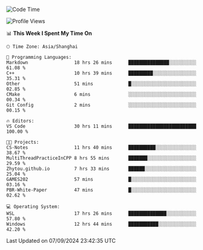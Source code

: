 <!--START_SECTION:waka-->
![Code Time](http://img.shields.io/badge/Code%20Time-1%2C969%20hrs%2049%20mins-blue)

![Profile Views](http://img.shields.io/badge/Profile%20Views-2-blue)

📊 **This Week I Spent My Time On** 

```text
🕑︎ Time Zone: Asia/Shanghai

💬 Programming Languages: 
Markdown                 18 hrs 26 mins      ███████████████░░░░░░░░░░   61.08 % 
C++                      10 hrs 39 mins      █████████░░░░░░░░░░░░░░░░   35.31 % 
Other                    51 mins             █░░░░░░░░░░░░░░░░░░░░░░░░   02.85 % 
CMake                    6 mins              ░░░░░░░░░░░░░░░░░░░░░░░░░   00.34 % 
Git Config               2 mins              ░░░░░░░░░░░░░░░░░░░░░░░░░   00.15 % 

🔥 Editors: 
VS Code                  30 hrs 11 mins      █████████████████████████   100.00 % 

🐱‍💻 Projects: 
CS-Notes                 11 hrs 40 mins      ██████████░░░░░░░░░░░░░░░   38.67 % 
MultiThreadPracticeInCPP 8 hrs 55 mins       ███████░░░░░░░░░░░░░░░░░░   29.59 % 
Zhytou.github.io         7 hrs 33 mins       ██████░░░░░░░░░░░░░░░░░░░   25.04 % 
GAMES202                 57 mins             █░░░░░░░░░░░░░░░░░░░░░░░░   03.16 % 
PBR-White-Paper          47 mins             █░░░░░░░░░░░░░░░░░░░░░░░░   02.62 % 

💻 Operating System: 
WSL                      17 hrs 26 mins      ██████████████░░░░░░░░░░░   57.80 % 
Windows                  12 hrs 44 mins      ███████████░░░░░░░░░░░░░░   42.20 % 
```


 Last Updated on 07/09/2024 23:42:35 UTC
<!--END_SECTION:waka-->